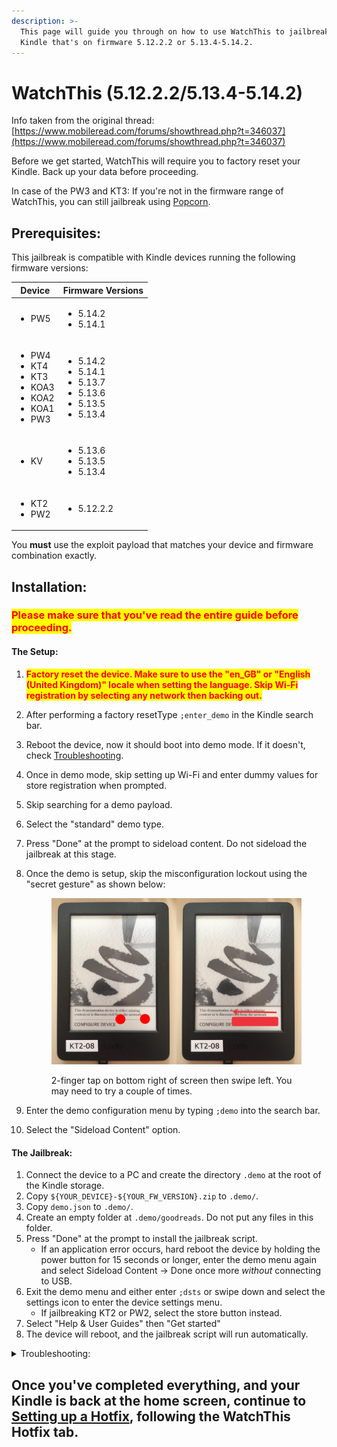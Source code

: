 ```yaml
---
description: >-
  This page will guide you through on how to use WatchThis to jailbreak your
  Kindle that's on firmware 5.12.2.2 or 5.13.4-5.14.2.
---
```


# WatchThis (5.12.2.2/5.13.4-5.14.2)

Info taken from the original thread: [https://www.mobileread.com/forums/showthread.php?t=346037](https://www.mobileread.com/forums/showthread.php?t=346037)

Before we get started, WatchThis will require you to factory reset your Kindle. Back up your data before proceeding.

In case of the PW3 and KT3: If you're not in the firmware range of WatchThis, you can still jailbreak using [Popcorn](../jailbreak-hardware/popcorn-kt2-kt3-pw2-pw3-kv.md).



## Prerequisites:

This jailbreak is compatible with Kindle devices running the following firmware versions:

| Device                                                                                           | Firmware Versions                                                                                   |
| ------------------------------------------------------------------------------------------------ | --------------------------------------------------------------------------------------------------- |
| <ul><li>PW5</li></ul>                                                                            | <ul><li>5.14.2</li><li>5.14.1</li></ul>                                                             |
| <ul><li>PW4</li><li>KT4</li><li>KT3</li><li>KOA3</li><li>KOA2</li><li>KOA1</li><li>PW3</li></ul> | <ul><li>5.14.2</li><li>5.14.1</li><li>5.13.7</li><li>5.13.6</li><li>5.13.5</li><li>5.13.4</li></ul> |
| <ul><li>KV</li></ul>                                                                             | <ul><li>5.13.6</li><li>5.13.5</li><li>5.13.4</li></ul>                                              |
| <ul><li>KT2</li><li>PW2</li></ul>                                                                | <ul><li>5.12.2.2</li></ul>                                                                          |

You **must** use the exploit payload that matches your device and firmware combination exactly.



## Installation:

### <mark style="color:red;">Please make sure that you've read the entire guide before proceeding.</mark>

#### The Setup:

1. <mark style="color:red;">**Factory reset the device. Make sure to use the "en\_GB" or "English (United Kingdom)" locale when setting the language. Skip Wi-Fi registration by selecting any network then backing out.**</mark>
2. After performing a factory resetType `;enter_demo` in the Kindle search bar.
3. Reboot the device, now it should boot into demo mode. If it doesn't, check [Troubleshooting](watchthis-5.12.2.2-5.13.4-5.14.2.md#troubleshooting).
4. Once in demo mode, skip setting up Wi-Fi and enter dummy values for store registration when prompted.
5. Skip searching for a demo payload.
6. Select the "standard" demo type.
7. Press "Done" at the prompt to sideload content. Do not sideload the jailbreak at this stage.
8.  Once the demo is setup, skip the misconfiguration lockout using the "secret gesture" as shown below:

    <figure><img src="../.gitbook/assets/image.png" alt=""><figcaption><p>2-finger tap on bottom right of screen then swipe left. You may need to try a couple of times.</p></figcaption></figure>
9. Enter the demo configuration menu by typing `;demo` into the search bar.
10. Select the "Sideload Content" option.

#### The Jailbreak:

1. Connect the device to a PC and create the directory `.demo` at the root of the Kindle storage.
2. Copy `${YOUR_DEVICE}-${YOUR_FW_VERSION}.zip` to `.demo/`.
3. Copy `demo.json` to `.demo/`.
4. Create an empty folder at `.demo/goodreads`. Do not put any files in this folder.
5. Press "Done" at the prompt to install the jailbreak script.
   * If an application error occurs, hard reboot the device by holding the power button for 15 seconds or longer, enter the demo menu again and select Sideload Content -> Done once more _without_ connecting to USB.
6. Exit the demo menu and either enter `;dsts` or swipe down and select the settings icon to enter the device settings menu.
   * If jailbreaking KT2 or PW2, select the store button instead.
7. Select "Help & User Guides" then "Get started"
8. The device will reboot, and the jailbreak script will run automatically.

<details>

<summary>Troubleshooting:</summary>

* Alternative Demo Mode entry method:
  * Create an empty file named `DONT_CHECK_BATTERY` at the root of the Kindle USB storage.
  * Activate demo mode by typing `;demo` into the search bar.
  * Once in demo mode, skip setting up Wi-Fi and enter dummy values for store registration when prompted.

<!---->

* If you need to reset your device whilst in Demo Mode, enter `;uzb` in the search bar to enable USB storage mode then create an empty file named `DO_FACTORY_RESTORE` at the root of the Kindle storage. Once this has been created, reboot the device.

<!---->

* If you don't understand how the secret gesture works, here is a [video demonstration](https://www.youtube.com/watch?v=JzuIGbGPpig).

</details>

## Once you've completed everything, and your Kindle is back at the home screen, continue to [Setting up a Hotfix](../post-jailbreak/set-up-a-hotfix.md), following the WatchThis Hotfix tab.
